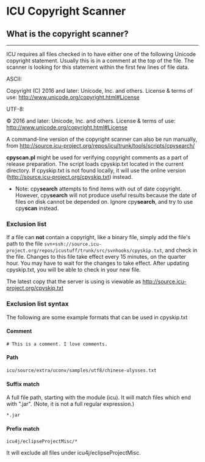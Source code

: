 # ICU Copyright Scanner

## What is the copyright scanner?

---

ICU requires all files checked in to have either one of the following Unicode
copyright statement. Usually this is in a comment at the top of the file. The
scanner is looking for this statement within the first few lines of file data.

ASCII:

Copyright (C) 2016 and later: Unicode, Inc. and others.
License & terms of use: http://www.unicode.org/copyright.html#License

UTF-8:

© 2016 and later: Unicode, Inc. and others.
License & terms of use: http://www.unicode.org/copyright.html#License

A command-line version of the copyright scanner can also be run manually, from
<http://source.icu-project.org/repos/icu/trunk/tools/scripts/cpysearch/>

**cpyscan.pl** might be used for verifying copyright comments as a part of
release preparation. The script loads cpyskip.txt located in the current
directory. If cpyskip.txt is not found locally, it will use the online version
(<http://source.icu-project.org/cpyskip.txt>) instead.

*   Note: cpy**search** attempts to find items with out of date copyright.
    However, cpy**search** will not produce useful results because the date of
    files on disk cannot be depended on.
    Ignore cpy**search**, and try to use cpy**scan** instead.

### Exclusion list

If a file can **not** contain a copyright, like a binary file, simply add the
file's path to the file
`svn+ssh://source.icu-project.org/repos/icustuff/trunk/src/svnhooks/cpyskip.txt`,
and check in the file. Changes to this file take effect every 15 minutes, on the
quarter hour. You may have to wait for the changes to take effect. After
updating cpyskip.txt, you will be able to check in your new file.

The latest copy that the server is using is viewable as
<http://source.icu-project.org/cpyskip.txt>

### Exclusion list syntax

The following are some example formats that can be used in cpyskip.txt

#### Comment

`# This is a comment. I love comments.`

#### Path

`icu/source/extra/uconv/samples/utf8/chinese-ulysses.txt`

#### Suffix match

A full file path, starting with the module (icu). It will match files which end
with ".jar". (Note, it is not a full regular expression.)

`*.jar`

#### Prefix match

`icu4j/eclipseProjectMisc/*`

It will exclude all files under icu4j/eclipseProjectMisc.
